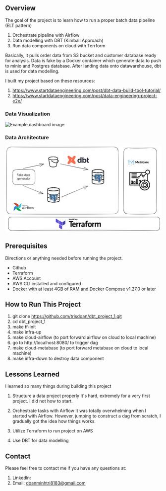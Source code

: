 ## Overview

The goal of the project is to learn how to run a proper batch data pipeline (ELT pattern)
1. Orchestrate pipeline with Airflow
2. Data modelling with DBT (Kimball Approach)
3. Run data components on cloud with Terrform

Basically, it pulls order data from S3 bucket and customer database ready for analysis. Data is fake by a Docker container which generate data to push to minio and Postgres database. After landing data onto datawarehouse, dbt is used for data modelling.

I built my project based on these resources:
1. https://www.startdataengineering.com/post/dbt-data-build-tool-tutorial/
2. https://www.startdataengineering.com/post/data-engineering-project-e2e/

### Data Visualization

![Example dashboard image](example-dashboard.png)

### Data Architecture

<img src="image/dbt_project.png"/>



## Prerequisites

Directions or anything needed before running the project.

- Github
- Terraform
- AWS Account
- AWS CLI installed and configured
- Docker with at least 4GB of RAM and Docker Compose v1.27.0 or later

## How to Run This Project

1. git clone https://github.com/trisdoan/dbt_project_1.git
2. cd dbt_project_1
3. make tf-init
4. make infra-up
5. make cloud-airflow (to port forward airflow on cloud to local machine)
6. go to http://localhost:8080/ to trigger dag
7. make cloud-metabase (to port forward metabase on cloud to local machine)
8. make infra-down to destroy data component

## Lessons Learned

I learned so many things during building this project

1. Structure a data project properly
It's hard, extremely for a very first project. I did not how to start.

2. Orchestrate tasks with Airflow
It was totally overwhelming when I started with Airflow. However, jumping to construct a dag from scratch, I gradually got the idea how things works.

3. Utilize Terraform to run project on AWS

4. Use DBT for data modelling

## Contact

Please feel free to contact me if you have any questions at: 
1. Linkedln: 
2. Email: doanminhtri8183@gmail.com
